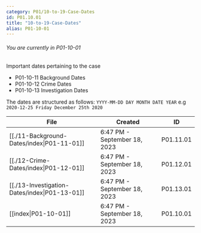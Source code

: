 ```yaml
---
category: P01/10-to-19-Case-Dates
id: P01.10.01
title: "10-to-19-Case-Dates"
alias: P01-10-01
---
```


###### You are currently in P01-10-01

Important dates pertaining to the case

- P01-10-11 Background Dates
- P01-10-12 Crime Dates
- P01-10-13 Investigation Dates

The dates are structured as follows: `YYYY-MM-DD DAY MONTH DATE YEAR` e.g `2020-12-25 Friday December 25th 2020`

| File                                                                                                          | Created                      | ID        |
| ------------------------------------------------------------------------------------------------------------- | ---------------------------- | --------- |
| [[./11-Background-Dates/index\|P01-11-01]]    | 6:47 PM - September 18, 2023 | P01.11.01 |
| [[./12-Crime-Dates/index\|P01-12-01]]         | 6:47 PM - September 18, 2023 | P01.12.01 |
| [[./13-Investigation-Dates/index\|P01-13-01]] | 6:47 PM - September 18, 2023 | P01.13.01 |
| [[index\|P01-10-01]]                        | 6:47 PM - September 18, 2023 | P01.10.01 |
